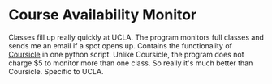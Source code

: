 # Course Availability Monitor  

Classes fill up really quickly at UCLA. The program monitors full classes and sends me an email if a spot opens up. Contains the functionality of [Coursicle](https://play.google.com/store/apps/details?id=com.coursicle.coursicle) in one python script. Unlike Coursicle, the program does not charge $5 to monitor more than one class. So really it's much better than Coursicle. Specific to UCLA. 
